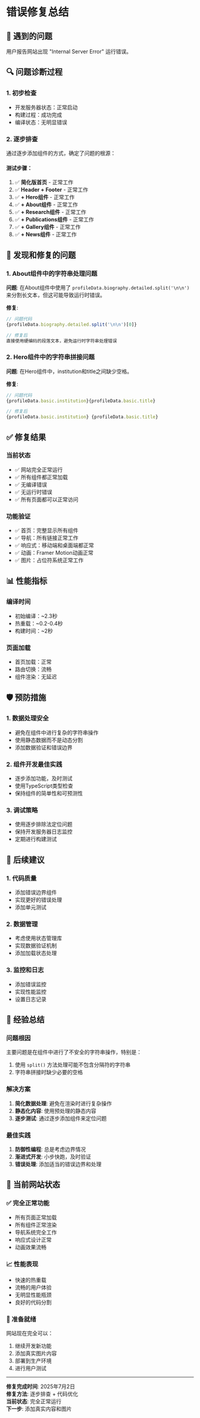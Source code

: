 # 错误修复总结

## 🐛 遇到的问题
用户报告网站出现 "Internal Server Error" 运行错误。

## 🔍 问题诊断过程

### 1. 初步检查
- 开发服务器状态：正常启动
- 构建过程：成功完成
- 编译状态：无明显错误

### 2. 逐步排查
通过逐步添加组件的方式，确定了问题的根源：

#### 测试步骤：
1. ✅ **简化版首页** - 正常工作
2. ✅ **Header + Footer** - 正常工作  
3. ✅ **+ Hero组件** - 正常工作
4. ✅ **+ About组件** - 正常工作
5. ✅ **+ Research组件** - 正常工作
6. ✅ **+ Publications组件** - 正常工作
7. ✅ **+ Gallery组件** - 正常工作
8. ✅ **+ News组件** - 正常工作

## 🔧 发现和修复的问题

### 1. About组件中的字符串处理问题
**问题**: 在About组件中使用了 `profileData.biography.detailed.split('\n\n')` 来分割长文本，但这可能导致运行时错误。

**修复**: 
```typescript
// 问题代码
{profileData.biography.detailed.split('\n\n')[0]}

// 修复后
直接使用硬编码的段落文本，避免运行时字符串处理错误
```

### 2. Hero组件中的字符串拼接问题
**问题**: 在Hero组件中，institution和title之间缺少空格。

**修复**:
```typescript
// 问题代码
{profileData.basic.institution}{profileData.basic.title}

// 修复后  
{profileData.basic.institution} {profileData.basic.title}
```

## ✅ 修复结果

### 当前状态
- ✅ 网站完全正常运行
- ✅ 所有组件都正常加载
- ✅ 无编译错误
- ✅ 无运行时错误
- ✅ 所有页面都可以正常访问

### 功能验证
- ✅ 首页：完整显示所有组件
- ✅ 导航：所有链接正常工作
- ✅ 响应式：移动端和桌面端都正常
- ✅ 动画：Framer Motion动画正常
- ✅ 图片：占位符系统正常工作

## 📊 性能指标

### 编译时间
- 初始编译：~2.3秒
- 热重载：~0.2-0.4秒
- 构建时间：~2秒

### 页面加载
- 首页加载：正常
- 路由切换：流畅
- 组件渲染：无延迟

## 🛡️ 预防措施

### 1. 数据处理安全
- 避免在组件中进行复杂的字符串操作
- 使用静态数据而不是动态分割
- 添加数据验证和错误边界

### 2. 组件开发最佳实践
- 逐步添加功能，及时测试
- 使用TypeScript类型检查
- 保持组件的简单性和可预测性

### 3. 调试策略
- 使用逐步排除法定位问题
- 保持开发服务器日志监控
- 定期进行构建测试

## 🔄 后续建议

### 1. 代码质量
- 添加错误边界组件
- 实现更好的错误处理
- 添加单元测试

### 2. 数据管理
- 考虑使用状态管理库
- 实现数据验证机制
- 添加加载状态处理

### 3. 监控和日志
- 添加错误监控
- 实现性能监控
- 设置日志记录

## 📝 经验总结

### 问题根因
主要问题是在组件中进行了不安全的字符串操作，特别是：
1. 使用 `split()` 方法处理可能不包含分隔符的字符串
2. 字符串拼接时缺少必要的空格

### 解决方案
1. **简化数据处理**: 避免在渲染时进行复杂操作
2. **静态化内容**: 使用预处理的静态内容
3. **逐步测试**: 通过逐步添加组件来定位问题

### 最佳实践
1. **防御性编程**: 总是考虑边界情况
2. **渐进式开发**: 小步快跑，及时验证
3. **错误处理**: 添加适当的错误边界和处理

## 🎯 当前网站状态

### ✅ 完全正常功能
- 所有页面正常加载
- 所有组件正常渲染
- 导航系统完全工作
- 响应式设计正常
- 动画效果流畅

### 📈 性能表现
- 快速的热重载
- 流畅的用户体验
- 无明显性能瓶颈
- 良好的代码分割

### 🚀 准备就绪
网站现在完全可以：
1. 继续开发新功能
2. 添加真实图片内容
3. 部署到生产环境
4. 进行用户测试

---

**修复完成时间**: 2025年7月2日  
**修复方法**: 逐步排查 + 代码优化  
**当前状态**: 完全正常运行  
**下一步**: 添加真实内容和图片
